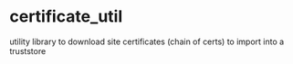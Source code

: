 # certificate_util
utility library to download site certificates (chain of certs) to import into a truststore

